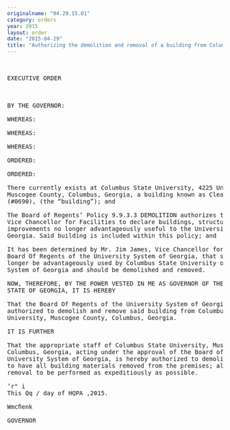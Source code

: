 ```yaml
---
originalname: "04.29.15.01"
category: orders
year: 2015
layout: order
date: "2015-04-29"
title: "Authorizing the demolition and removal of a building from Columbus State University"
---
```

<pre>
 

EXECUTIVE ORDER

 

BY THE GOVERNOR:

WHEREAS:

WHEREAS:

WHEREAS:

ORDERED:

ORDERED:

There currently exists at Columbus State University, 4225 University Avenue,
Muscogee County, Columbus, Georgia, a building known as Clearview Hall II
(#0690), (the “building”); and

The Board of Regents’ Policy 9.9.3.3 DEMOLITION authorizes the Chancellor or
Vice Chancellor for Facilities to declare buildings, structures and other
improvements no longer advantageously useful to the University System of
Georgia. Said building is included within this policy; and

It has been determined by Mr. Jim James, Vice Chancellor for Facilities of the
Board Of Regents of the University System of Georgia, that said building can no
longer be advantageously used by Columbus State University or the University
System of Georgia and should be demolished and removed.

NOW, THEREFORE, BY THE POWER VESTED IN ME AS GOVERNOR OF THE
STATE OF GEORGIA, IT IS HEREBY

That the Board Of Regents of the University System of Georgia is hereby
authorized to demolish and remove said building from Columbus State
University, Muscogee County, Columbus, Georgia.

IT IS FURTHER

That the appropriate staff of Columbus State University, Muscogee County,
Columbus, Georgia, acting under the approval of the Board of Regents of the
University System of Georgia, is hereby authorized to demolish said building and
to have all building materials removed from the premises; all said demolition and
removal to be performed as expeditiously as possible.

’r" i
This Qq / day of HQPA ,2015.

Wmcﬁenk

GOVERNOR

 

 

</pre>
